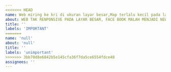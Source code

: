 ```yaml
---
<<<<<<< HEAD
name: Web miring ke kri di ukuran layar besar,Map terlalu kecil pada layar besar,Hero rusak karena gambar tak cukup besar
about: WEB TAK RENPONSIVE PADA LAYAR BESAR, FACE BOOK MALAH MENJADI NEW PAGE
title: ''
labels: 'IMPORTANT'
=======
name: 'null'
about: 'null'
title: ''
labels: 'unimportant'
>>>>>>> 3bb70d8e6842b5e145cfa36f7da5ce6554fdce48
assignees: ''
---
```


